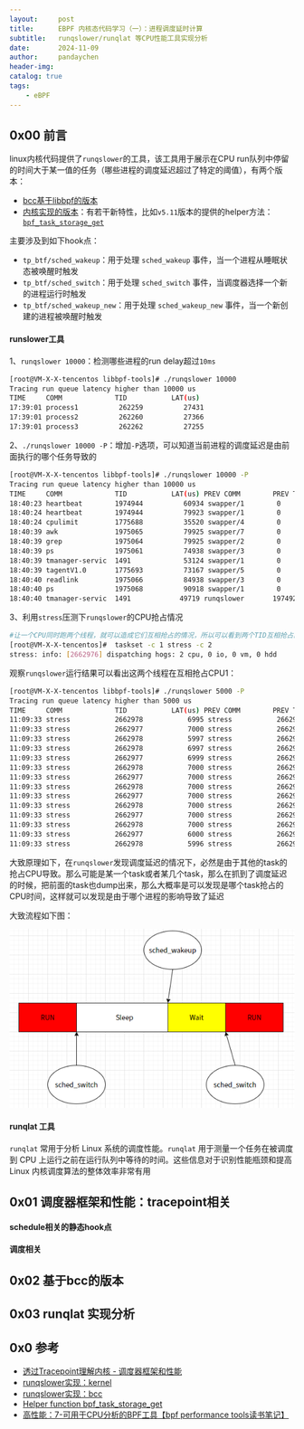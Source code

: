 ```yaml
---
layout:     post
title:      EBPF 内核态代码学习（一）：进程调度延时计算
subtitle:   runqslower/runqlat 等CPU性能工具实现分析
date:       2024-11-09
author:     pandaychen
header-img:
catalog: true
tags:
    - eBPF
---
```


##  0x00    前言
linux内核代码提供了`runqslower`的工具，该工具用于展示在CPU run队列中停留的时间大于某一值的任务（哪些进程的调度延迟超过了特定的阈值），有两个版本：

-   [bcc基于libbpf的版本](https://github.com/iovisor/bcc/blob/master/libbpf-tools/runqslower.c)
-   [内核实现的版本](https://github.com/torvalds/linux/blob/master/tools/bpf/runqslower/runqslower.bpf.c)：有若干新特性，比如`v5.11`版本的提供的helper方法：[`bpf_task_storage_get`](https://docs.ebpf.io/linux/helper-function/bpf_task_storage_get/)

主要涉及到如下hook点：
-   `tp_btf/sched_wakeup`：用于处理 `sched_wakeup` 事件，当一个进程从睡眠状态被唤醒时触发
-   `tp_btf/sched_switch`：用于处理 `sched_switch` 事件，当调度器选择一个新的进程运行时触发
-   `tp_btf/sched_wakeup_new`：用于处理 `sched_wakeup_new` 事件，当一个新创建的进程被唤醒时触发

####    runslower工具

1、`runqslower 10000`：检测哪些进程的run delay超过`10ms`

```BASH
[root@VM-X-X-tencentos libbpf-tools]# ./runqslower 10000
Tracing run queue latency higher than 10000 us
TIME     COMM             TID           LAT(us)
17:39:01 process1          262259          27431
17:39:01 process2          262260          27366
17:39:01 process3          262262          27255
```

2、`./runqslower 10000 -P`：增加`-P`选项，可以知道当前进程的调度延迟是由前面执行的哪个任务导致的

```BASH
[root@VM-X-X-tencentos libbpf-tools]# ./runqslower 10000 -P
Tracing run queue latency higher than 10000 us
TIME     COMM             TID           LAT(us) PREV COMM        PREV TID
18:40:23 heartbeat        1974944          60934 swapper/1        0     
18:40:24 heartbeat        1974944          79923 swapper/1        0     
18:40:24 cpulimit         1775688          35520 swapper/4        0     
18:40:39 awk              1975065          79925 swapper/7        0     
18:40:39 grep             1975064          79925 swapper/2        0     
18:40:39 ps               1975061          74938 swapper/3        0     
18:40:39 tmanager-servic  1491             53124 swapper/1        0     
18:40:39 tagentV1.0       1775693          73167 swapper/5        0     
18:40:40 readlink         1975066          84938 swapper/3        0     
18:40:40 ps               1975068          90918 swapper/1        0     
18:40:40 tmanager-servic  1491            49719 runqslower       1974929
```


3、利用`stress`压测下`runqslower`的CPU抢占情况

```BASH
#让一个CPU同时跑两个线程，就可以造成它们互相抢占的情况，所以可以看到两个TID互相抢占的情况
[root@VM-X-X-tencentos]#  taskset -c 1 stress -c 2
stress: info: [2662976] dispatching hogs: 2 cpu, 0 io, 0 vm, 0 hdd
```

观察`runqslower`运行结果可以看出这两个线程在互相抢占CPU1：

```BASH
[root@VM-X-X-tencentos libbpf-tools]# ./runqslower 5000 -P
Tracing run queue latency higher than 5000 us
TIME     COMM             TID           LAT(us) PREV COMM        PREV TID
11:09:33 stress           2662978           6995 stress           2662977
11:09:33 stress           2662977           7000 stress           2662978
11:09:33 stress           2662978           5997 stress           2662977
11:09:33 stress           2662978           6997 stress           2662977
11:09:33 stress           2662977           6999 stress           2662978
11:09:33 stress           2662978           7000 stress           2662977
11:09:33 stress           2662977           7000 stress           2662978
11:09:33 stress           2662978           7000 stress           2662977
11:09:33 stress           2662977           7000 stress           2662978
11:09:33 stress           2662978           7000 stress           2662977
11:09:33 stress           2662977           7000 stress           2662978
11:09:33 stress           2662978           7000 stress           2662977
11:09:33 stress           2662977           6000 stress           2662978
11:09:33 stress           2662978           5996 stress           2662977
```


大致原理如下，在`runqslower`发现调度延迟的情况下，必然是由于其他的task的抢占CPU导致。那么可能是某一个task或者某几个task，那么在抓到了调度延迟的时候，把前面的task也dump出来，那么大概率是可以发现是哪个task抢占的CPU时间，这样就可以发现是由于哪个进程的影响导致了延迟

大致流程如下图：

![runqslower](https://raw.githubusercontent.com/pandaychen/pandaychen.github.io/refs/heads/master/blog_img/kernel/linux-process/scheduler/run-sleep-wakeup.png)

####    runqlat 工具
`runqlat` 常用于分析 Linux 系统的调度性能。`runqlat` 用于测量一个任务在被调度到 CPU 上运行之前在运行队列中等待的时间。这些信息对于识别性能瓶颈和提高 Linux 内核调度算法的整体效率非常有用


##  0x01    调度器框架和性能：tracepoint相关

####    schedule相关的静态hook点


####    调度相关


##  0x02    基于bcc的版本


##  0x03    runqlat 实现分析


##  0x0  参考
-   [透过Tracepoint理解内核 - 调度器框架和性能](https://zhuanlan.zhihu.com/p/143320517)
-   [runqslower实现：kernel](https://github.com/torvalds/linux/blob/master/tools/bpf/runqslower/runqslower.bpf.c)
-   [runqslower实现：bcc](https://github.com/iovisor/bcc/blob/master/libbpf-tools/runqslower.bpf.c)
-   [Helper function bpf_task_storage_get](https://docs.ebpf.io/linux/helper-function/bpf_task_storage_get/)
-   [高性能：7-可用于CPU分析的BPF工具【bpf performance tools读书笔记】](https://cloud.tencent.com/developer/article/1595327)